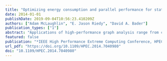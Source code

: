 ```yaml
---
title: "Optimizing energy consumption and parallel performance for static and dynamic betweenness centrality using GPUs"
date: 2014-01-01
publishDate: 2019-09-04T10:56:23.410209Z
authors: ["Adam McLaughlin", "E. Jason Riedy", "David A. Bader"]
publication_types: ["1"]
abstract: "Applications of high-performance graph analysis range from computational biology to network security and even transportation. These applications often consider graphs under rapid change and are moving beyond HPC platforms into energy-constrained embedded systems. This paper optimizes one successful and demanding analysis kernel, betweenness centrality, for NVIDIA GPU accelerators in both environments. Our algorithm for static analysis is capable of exceeding 2 million traversed edges per second per watt (MTEPS/W). Optimizing the parallel algorithm and treating the dynamic problem directly achieves a 6.9× average speed-up and 83% average reduction in energy consumption."
featured: false
publication: "*IEEE High Performance Extreme Computing Conference, HPEC 2014, Waltham, MA, USA, September 9-11, 2014*"
url_pdf: "https://doi.org/10.1109/HPEC.2014.7040980"
doi: "10.1109/HPEC.2014.7040980"
---
```


